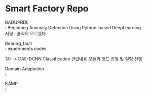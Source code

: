# Smart Factory Repo

BADUPBDL  
: Beginning Anomaly Detection Using Python-based DeepLearning    
서평 : 솔직히 모르겠다  

Bearing_fault  
: experiments codes   

  

1차 -> DAE-DCNN Classification 관련내용 모듈화 코드 진행 및 실험 진행  
  
  
Domain Adaptation  
:  
  
KAMP  
: 
